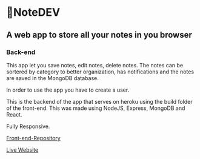 # 📝NoteDEV
## A web app to store all your notes in you browser
### Back-end
This app let you save notes, edit notes, delete notes.
The notes can be sortered by category to better organization, has notifications and the notes are saved in the MongoDB database.

In order to use the app you have to create a user.

This is the backend of the app that serves on heroku using the build folder of the front-end.
This was made using NodeJS, Express, MongoDB and React.

Fully Responsive.

[Front-end-Repository](https://github.com/gabitodev/noteapp-frontend)

[Live Website](https://note-dev.herokuapp.com)
